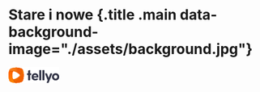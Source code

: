 # Stare i nowe  {.title .main data-background-image="./assets/background.jpg"}
<img class="logo" src="./assets/logo.png">

<link rel="stylesheet" type="text/css" href="assets/styles.css">
